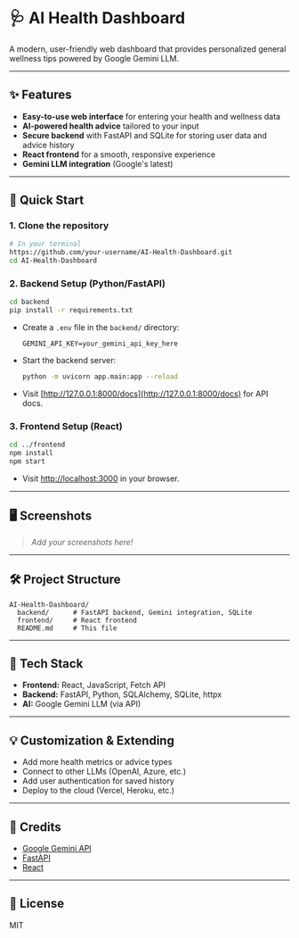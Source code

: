 # 🩺 AI Health Dashboard

A modern, user-friendly web dashboard that provides personalized general wellness tips powered by Google Gemini LLM.

---

## ✨ Features
- **Easy-to-use web interface** for entering your health and wellness data
- **AI-powered health advice** tailored to your input
- **Secure backend** with FastAPI and SQLite for storing user data and advice history
- **React frontend** for a smooth, responsive experience
- **Gemini LLM integration** (Google's latest)

---

## 🚀 Quick Start

### 1. Clone the repository
```bash
# In your terminal
https://github.com/your-username/AI-Health-Dashboard.git
cd AI-Health-Dashboard
```

### 2. Backend Setup (Python/FastAPI)
```bash
cd backend
pip install -r requirements.txt
```

- Create a `.env` file in the `backend/` directory:
  ```env
  GEMINI_API_KEY=your_gemini_api_key_here
  ```
- Start the backend server:
  ```bash
  python -m uvicorn app.main:app --reload
  ```
- Visit [http://127.0.0.1:8000/docs](http://127.0.0.1:8000/docs) for API docs.

### 3. Frontend Setup (React)
```bash
cd ../frontend
npm install
npm start
```
- Visit [http://localhost:3000](http://localhost:3000) in your browser.

---

## 🖥️ Screenshots
> _Add your screenshots here!_

---

## 🛠️ Project Structure
```
AI-Health-Dashboard/
  backend/      # FastAPI backend, Gemini integration, SQLite
  frontend/     # React frontend
  README.md     # This file
```

---

## 🤖 Tech Stack
- **Frontend:** React, JavaScript, Fetch API
- **Backend:** FastAPI, Python, SQLAlchemy, SQLite, httpx
- **AI:** Google Gemini LLM (via API)

---

## 💡 Customization & Extending
- Add more health metrics or advice types
- Connect to other LLMs (OpenAI, Azure, etc.)
- Add user authentication for saved history
- Deploy to the cloud (Vercel, Heroku, etc.)

---

## 🙏 Credits
- [Google Gemini API](https://ai.google.dev/)
- [FastAPI](https://fastapi.tiangolo.com/)
- [React](https://react.dev/)

---

## 📄 License
MIT
